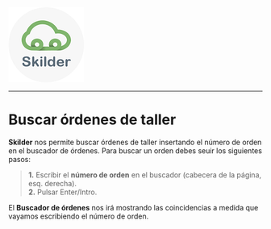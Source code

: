 ![sima2](images/LogoSilderCloud_mini.png)    
     
---     
  
# Buscar órdenes de taller      
  
**Skilder** nos permite buscar órdenes de taller insertando el número de orden en el buscador de órdenes.  Para buscar un orden debes seuir los siguientes pasos:  
  
 > **1.** Escribir el **número de orden** en el buscador (cabecera de la página, esq. derecha).  
 > **2.** Pulsar Enter/Intro.      
  
El **Buscador de órdenes** nos irá mostrando las coincidencias a medida que vayamos escribiendo el número de orden.  

  

  

